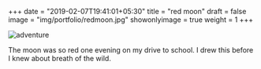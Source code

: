 +++
date = "2019-02-07T19:41:01+05:30"
title = "red moon"
draft = false
image = "img/portfolio/redmoon.jpg"
showonlyimage = true
weight = 1
+++

![adventure](/img/portfolio/redmoon.jpg)

The moon was so red one evening on my drive to school. I drew this before I knew about breath of the wild.
